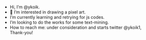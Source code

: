 - Hi, I’m @ykoik.
- 👀 I’m interested in drawing a pixel art.
- I’m currently learning and retrying for js codes.
- I’m looking to do the works for some text-mining.
- How to reach me: under consideration and starts twitter @ykoik1, Thank-you!

<!---
ykoik/ykoik is a ✨ special ✨ repository because its `README.md` (this file) appears on your GitHub profile.
You can click the Preview link to take a look at your changes.
--->
